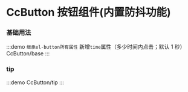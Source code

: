 # CcButton 按钮组件(内置防抖功能)

### 基础用法
:::demo `继承el-button所有属性`  新增`time`属性（多少时间内点击；默认 1 秒）
CcButton/base
:::
### tip

:::demo
CcButton/tip
:::
